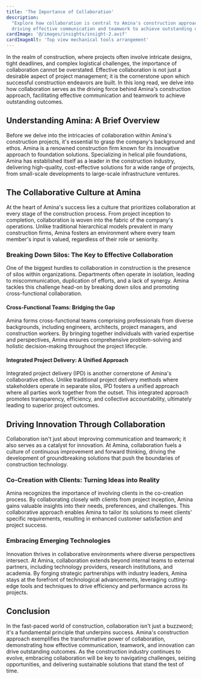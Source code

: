 ```yaml
---
title: 'The Importance of Collaboration'
description:
  "Explore how collaboration is central to Amina's construction approach,
  driving effective communication and teamwork to achieve outstanding outcomes."
cardImage: '@/images/insights/insight-2.avif'
cardImageAlt: 'Top view mechanical tools arrangement'
---
```


In the realm of construction, where projects often involve intricate designs,
tight deadlines, and complex logistical challenges, the importance of
collaboration cannot be overstated. Effective collaboration is not just a
desirable aspect of project management; it is the cornerstone upon which
successful construction endeavors are built. In this long read, we delve into
how collaboration serves as the driving force behind Amina's construction
approach, facilitating effective communication and teamwork to achieve
outstanding outcomes.

## Understanding Amina: A Brief Overview

Before we delve into the intricacies of collaboration within Amina's
construction projects, it's essential to grasp the company's background and
ethos. Amina is a renowned construction firm known for its innovative approach
to foundation solutions. Specializing in helical pile foundations, Amina has
established itself as a leader in the construction industry, delivering
high-quality, cost-effective solutions for a wide range of projects, from
small-scale developments to large-scale infrastructure ventures.

## The Collaborative Culture at Amina

At the heart of Amina's success lies a culture that prioritizes collaboration at
every stage of the construction process. From project inception to completion,
collaboration is woven into the fabric of the company's operations. Unlike
traditional hierarchical models prevalent in many construction firms, Amina
fosters an environment where every team member's input is valued, regardless of
their role or seniority.

### Breaking Down Silos: The Key to Effective Collaboration

One of the biggest hurdles to collaboration in construction is the presence of
silos within organizations. Departments often operate in isolation, leading to
miscommunication, duplication of efforts, and a lack of synergy. Amina tackles
this challenge head-on by breaking down silos and promoting cross-functional
collaboration.

#### Cross-Functional Teams: Bridging the Gap

Amina forms cross-functional teams comprising professionals from diverse
backgrounds, including engineers, architects, project managers, and construction
workers. By bringing together individuals with varied expertise and
perspectives, Amina ensures comprehensive problem-solving and holistic
decision-making throughout the project lifecycle.

#### Integrated Project Delivery: A Unified Approach

Integrated project delivery (IPD) is another cornerstone of Amina's
collaborative ethos. Unlike traditional project delivery methods where
stakeholders operate in separate silos, IPD fosters a unified approach where all
parties work together from the outset. This integrated approach promotes
transparency, efficiency, and collective accountability, ultimately leading to
superior project outcomes.

## Driving Innovation Through Collaboration

Collaboration isn't just about improving communication and teamwork; it also
serves as a catalyst for innovation. At Amina, collaboration fuels a culture of
continuous improvement and forward thinking, driving the development of
groundbreaking solutions that push the boundaries of construction technology.

### Co-Creation with Clients: Turning Ideas into Reality

Amina recognizes the importance of involving clients in the co-creation process.
By collaborating closely with clients from project inception, Amina gains
valuable insights into their needs, preferences, and challenges. This
collaborative approach enables Amina to tailor its solutions to meet clients'
specific requirements, resulting in enhanced customer satisfaction and project
success.

### Embracing Emerging Technologies

Innovation thrives in collaborative environments where diverse perspectives
intersect. At Amina, collaboration extends beyond internal teams to external
partners, including technology providers, research institutions, and academia.
By forging strategic partnerships with industry leaders, Amina stays at the
forefront of technological advancements, leveraging cutting-edge tools and
techniques to drive efficiency and performance across its projects.

## Conclusion

In the fast-paced world of construction, collaboration isn't just a buzzword;
it's a fundamental principle that underpins success. Amina's construction
approach exemplifies the transformative power of collaboration, demonstrating
how effective communication, teamwork, and innovation can drive outstanding
outcomes. As the construction industry continues to evolve, embracing
collaboration will be key to navigating challenges, seizing opportunities, and
delivering sustainable solutions that stand the test of time.
